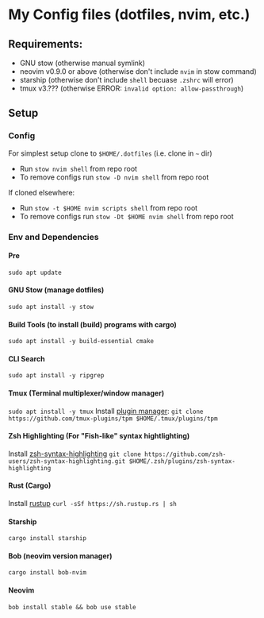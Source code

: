 # My Config files (dotfiles, nvim, etc.)

## Requirements:
- GNU stow (otherwise manual symlink)
- neovim v0.9.0 or above (otherwise don't include `nvim` in stow command)
- starship (otherwise don't include `shell` becuase `.zshrc` will error)
- tmux v3.??? (otherwise ERROR: `invalid option: allow-passthrough`)

## Setup
### Config
For simplest setup clone to `$HOME/.dotfiles` (i.e. clone in `~` dir)
- Run `stow nvim shell` from repo root
- To remove configs run `stow -D nvim shell` from repo root

If cloned elsewhere:
- Run `stow -t $HOME nvim scripts shell` from repo root
- To remove configs run `stow -Dt $HOME nvim shell` from repo root

### Env and Dependencies
#### Pre
`sudo apt update`

#### GNU Stow (manage dotfiles)
`sudo apt install -y stow`

#### Build Tools (to install (build) programs with cargo)
`sudo apt install -y build-essential cmake`

#### CLI Search
`sudo apt install -y ripgrep`

#### Tmux (Terminal multiplexer/window manager)
`sudo apt install -y tmux`
Install [plugin manager](https://github.com/tmux-plugins/tpm):
`git clone https://github.com/tmux-plugins/tpm $HOME/.tmux/plugins/tpm`

#### Zsh Highlighting (For "Fish-like" syntax hightlighting)
Install [zsh-syntax-highlighting](https://github.com/zsh-users/zsh-syntax-highlighting)
`git clone https://github.com/zsh-users/zsh-syntax-highlighting.git $HOME/.zsh/plugins/zsh-syntax-highlighting`

#### Rust (Cargo)
Install [rustup](https://www.rust-lang.org/tools/install)
`curl -sSf https://sh.rustup.rs | sh`

#### Starship
`cargo install starship`

#### Bob (neovim version manager)
`cargo install bob-nvim`

#### Neovim
`bob install stable && bob use stable`
